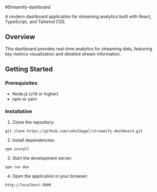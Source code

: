 #Streamify-dashboard

A modern dashboard application for streaming analytics built with React, TypeScript, and Tailwind CSS.

## Overview
This dashboard provides real-time analytics for streaming data, featuring key metrics visualization and detailed stream information.


## Getting Started

### Prerequisites
- Node.js (v14 or higher)
- npm or yarn
### Installation
1. Clone the repository:

```
git clone https://github.com/rahulbagal/streamify-dashboard.git
```
2. Install dependencies:

```
npm install
```

3. Start the development server:

```
npm run dev
```

4. Open the application in your browser:

```
http://localhost:3000
```
